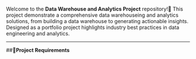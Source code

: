 Welcome to the **Data Warehouse and Analytics Project** repository!🚀
This project demonstrate a  comprehensive data warehouseing and analytics solutions, from building a data warehouse to generating actionable insights. Designed as a portfolio project highlights industry best practices in data engineering and analytics.

---
##🚀**Project Requirements**
